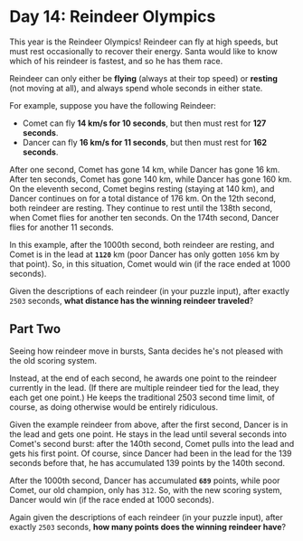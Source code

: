 # Day 14: Reindeer Olympics

This year is the Reindeer Olympics! Reindeer can fly at high speeds, but must
rest occasionally to recover their energy. Santa would like to know which of his
reindeer is fastest, and so he has them race.

Reindeer can only either be **flying** (always at their top speed) or
**resting** (not moving at all), and always spend whole seconds in either state.

For example, suppose you have the following Reindeer:

- Comet can fly **14 km/s for 10 seconds**, but then must rest
  for **127 seconds**.
- Dancer can fly **16 km/s for 11 seconds**, but then must rest
  for **162 seconds**.

After one second, Comet has gone 14 km, while Dancer has gone 16 km. After ten
seconds, Comet has gone 140 km, while Dancer has gone 160 km. On the eleventh
second, Comet begins resting (staying at 140 km), and Dancer continues on for a
total distance of 176 km. On the 12th second, both reindeer are resting. They
continue to rest until the 138th second, when Comet flies for another ten
seconds. On the 174th second, Dancer flies for another 11 seconds.

In this example, after the 1000th second, both reindeer are resting, and Comet
is in the lead at **`1120`** km (poor Dancer has only gotten `1056` km by that
point). So, in this situation, Comet would win (if the race ended at 1000
seconds).

Given the descriptions of each reindeer (in your puzzle input), after exactly
`2503` seconds, **what distance has the winning reindeer traveled**?

## Part Two

Seeing how reindeer move in bursts, Santa decides he's not pleased with the old
scoring system.

Instead, at the end of each second, he awards one point to the reindeer
currently in the lead. (If there are multiple reindeer tied for the lead, they
each get one point.) He keeps the traditional 2503 second time limit, of course,
as doing otherwise would be entirely ridiculous.

Given the example reindeer from above, after the first second, Dancer is in the
lead and gets one point. He stays in the lead until several seconds into Comet's
second burst: after the 140th second, Comet pulls into the lead and gets his
first point. Of course, since Dancer had been in the lead for the 139 seconds
before that, he has accumulated 139 points by the 140th second.

After the 1000th second, Dancer has accumulated **`689`** points, while poor
Comet, our old champion, only has `312`. So, with the new scoring system, Dancer
would win (if the race ended at 1000 seconds).

Again given the descriptions of each reindeer (in your puzzle input), after
exactly `2503` seconds, **how many points does the winning reindeer have**?
